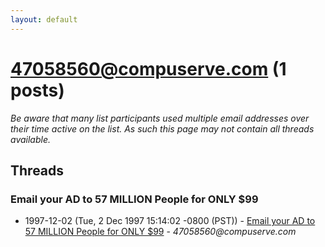 ```yaml
---
layout: default
---
```


# 47058560@compuserve.com (1 posts)

_Be aware that many list participants used multiple email addresses over their time active on the list. As such this page may not contain all threads available._

## Threads

### Email your AD to 57 MILLION People for ONLY $99
+ 1997-12-02 (Tue, 2 Dec 1997 15:14:02 -0800 (PST)) - [Email your AD to 57 MILLION People for ONLY $99](/archive/1997/12/8a79d3b1d111697ea4c80dd83443342a9b91116aa88751826361f23a801ae9cd) - _47058560@compuserve.com_

